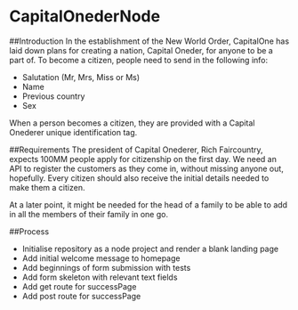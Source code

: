 # CapitalOnederNode

##Introduction
In the establishment of the New World Order, CapitalOne has laid down plans for creating a nation, Capital Oneder, for anyone to be a part of. To become a citizen, people need to send in the following info:

* Salutation (Mr, Mrs, Miss or Ms)
* Name
* Previous country
* Sex

When a person becomes a citizen, they are provided with a Capital Onederer unique identification tag.

##Requirements
The president of Capital Onederer, Rich Faircountry, expects 100MM people apply for citizenship on the first day. We need an API to register the customers as they come in, without missing anyone out, hopefully. Every citizen should also receive the initial details needed to make them a citizen.

At a later point, it might be needed for the head of a family to be able to add in all the members of their family in one go.

##Process
* Initialise repository as a node project and render a blank landing page
* Add initial welcome message to homepage
* Add beginnings of form submission with tests
* Add form skeleton with relevant text fields
* Add get route for successPage
* Add post route for successPage
